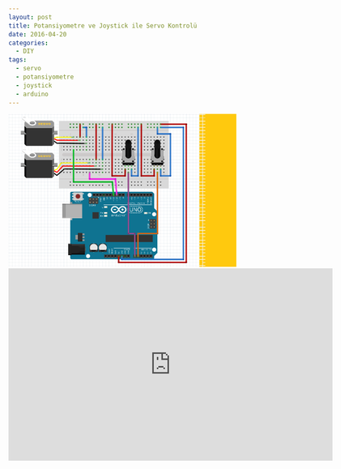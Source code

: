 ```yaml
---
layout: post
title: Potansiyometre ve Joystick ile Servo Kontrolü
date: 2016-04-20
categories:
  - DIY
tags:
  - servo
  - potansiyometre
  - joystick
  - arduino
---
```


<a href="/images/ikiservokontrol.png">
  <img src="/images/ikiservokontrol.png" width="450">
</a>


<iframe width="640" height="380" src="https://www.youtube.com/embed/VKOtaBuuEzk" frameborder="0" allowfullscreen></iframe>
